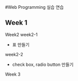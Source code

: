 #Web Programming 실습 연습

Week 1
- 

Week2
  week2-1
  - 표 만들기
    
  week2-2
  - check box, radio button 만들기
    
Week 3
